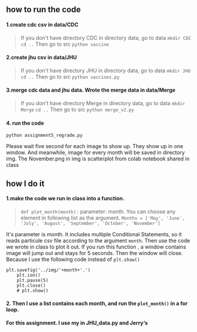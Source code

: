 
## how to run the code
#### 1.create cdc csv in data/CDC
>If you don't have directory CDC in directory data, go to data
`mkdir CDC`
`cd ..`
Then go to src
`python vaccine`

#### 2.create jhu csv in data/JHU
>If you don't have directory JHU in directory data, go to  data
`mkdir JHU`
`cd ..`
Then go to src
`python vaccines.py`

#### 3.merge cdc data and jhu data. Wrote the merge data in data/Merge
>If you don't have directory Merge in directory data, go to  data
`mkdir Merge`
`cd ..`
Then go to src
`python merge_v2.py`

#### 4. run the code 
`python assignment5_regrade.py`

Please wait five second for each image to show up. They show up in one window. And meanwhile, image for every month will be saved in directory img.
The  November.png in img is scatterplot from colab notebook shared in class

## how I do it 
#### 1.make the code we run in class into a function.
> ```def plot_month(month):```
> parameter: month. You can choose any element in following list as the argument.
`Months = ['May', 'June', 'July', 'August', 'September', 'October', 'November']`

 It's parameter is month. It includes multiple Conditional Statements, so it reads particule csv file according to the argument `month`. Then use the code we wrote in class to plot it out. If you run this function , a window contains image will jump out and stays for 5 seconds. Then the window will close. Because I use the following code instead of ```plt.show() ```     

```
plt.savefig('../img/'+month+'.')
    plt.ion()
    plt.pause(5)
    plt.close()
    # plt.show()
```
#### 2. Then I use a list contains each month, and run the ```plot_month()``` in a for loop.

**For this assignment. I use my in JHU_data.py and Jerry‘s**